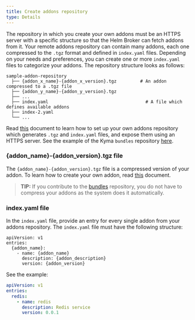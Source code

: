 ```yaml
---
title: Create addons repository
type: Details
---
```


The repository in which you create your own addons must be an HTTPS server with a specific structure so that the Helm Broker can fetch addons from it. Your remote addons repository can contain many addons, each one compressed to the `.tgz` format and defined in `index.yaml` files. Depending on your needs and preferences, you can create one or more `index.yaml` files to categorize your addons. The repository structure looks as follows:

```
sample-addon-repository
  ├── {addon_x_name}-{addon_x_version}.tgz         # An addon compressed to a .tgz file
  ├── {addon_y_name}-{addon_y_version}.tgz        
  ├── ...                                      
  ├── index.yaml                                     # A file which defines available addons
  ├── index-2.yaml                              
  └── ...                                                    
```

Read [this](https://github.com/kyma-project/bundles/blob/master/docs/getting-started.md) document to learn how to set up your own addons repository which generates `.tgz` and `index.yaml` files, and expose them using an HTTPS server. See the example of the Kyma `bundles` repository [here](https://github.com/kyma-project/bundles/releases).

### {addon_name}-{addon_version}.tgz file

The `{addon_name}-{addon_version}.tgz` file is a compressed version of your addon. To learn how to create your own addon, read [this](#details-create-addons) document.

>**TIP:** If you contribute to the [bundles](https://github.com/kyma-project/bundles/tree/master/bundles) repository, you do not have to compress your addons as the system does it automatically.

### index.yaml file

In the `index.yaml` file, provide an entry for every single addon from your addons repository. The `index.yaml` file must have the following structure:

```
apiVersion: v1
entries:
  {addon_name}:
    - name: {addon_name}
      description: {addon_description}
      version: {addon_version}
```

See the example:

```yaml
apiVersion: v1
entries:
  redis:
    - name: redis
      description: Redis service
      version: 0.0.1
```
